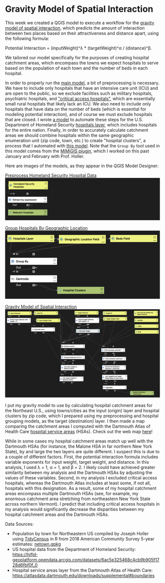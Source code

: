 # Gravity Model of Spatial Interaction

This week we created a QGIS model to execute a workflow for the [gravity model of spatial interaction](https://gis4dev.github.io/lessons/02a_gravitymodel.html), which predicts the amount of interaction between two places based on their attractiveness and distance apart, using the following formula:

Potential Interaction = (inputWeight)^λ * (targetWeight)^α / (distance)^β.

We tailored our model specifically for the purposes of creating hospital catchment areas, which encompass the towns we expect hospitals to serve based on the population of each town and the number of beds in each hospital.

In order to properly run the [main model](models/gravity_model.model3), a bit of preprocessing is necessary. We have to include only hospitals that have an intensive care unit (ICU) and are open to the public, so we exclude facilities such as military hospitals, psychiatric hospitals, and ["critical access hospitals"](https://www.ruralhealthinfo.org/topics/critical-access-hospitals), which are essentially small rural hospitals that likely lack an ICU. We also need to include only hospitals that have data on the number of beds (which is essential for modeling potential interaction), and of course we must exclude hospitals that are closed. I wrote [a model](models/preprocess_homelandSecurityHospitals.model3) to automate these steps for the U.S. Department of Homeland Security [hospitals layer](https://hifld-geoplatform.opendata.arcgis.com/datasets/6ac5e325468c4cb9b905f1728d6fbf0f_0), which includes hospitals for the entire nation. Finally, in order to accurately calculate catchment areas we should combine hospitals within the same geographic enumeration unit (zip code, town, etc.) to create "hospital clusters", a process that I automated with [this model](models/groupHosps_byGeographicLocation.model3). Note that the `Group By` tool used in this model comes from the [MiMiGIS plugin](https://github.com/GIS4DEV/MiMiGIS), which I worked on this past January and February with Prof. Holler.

Here are images of the models, as they appear in the QGIS Model Designer:

[Preprocess Homeland Security Hospital Data](models/preprocess_homelandSecurityHospitals.model3)
![Preprocess Homeland Security Hospital Data QGIS Model](assets/images/preprocessModel2.png)

[Group Hospitals By Geographic Location](models/groupHosps_byGeographicLocation.model3)
![Group Hospitals By Geographic Location QGIS Model](assets/images/hospitalClustersModel.png)

[Gravity Model of Spatial Interaction](models/gravity_model.model3)
![Gravity Model of Spatial Interaction QGIS Model](assets/images/gravityModel.png)

I put my gravity model to use by calculating hospital catchment areas for the Northeast U.S., using towns/cities as the input (origin) layer and hospital clusters by zip code, which I prepared using my preprocessing and hospital grouping models, as the target (destination) layer. I then made a map comparing the catchment areas I computed with the Dartmouth Atlas of Health Care [hospital service areas](https://atlasdata.dartmouth.edu/downloads/supplemental#boundaries) (HSAs). Check out the web map [here](assets/index.html)!

While in some cases my hospital catchment areas match up well with the Dartmouth HSAs (for instance, the Malone HSA in far northern New York State), by and large the two layers are quite different. I suspect this is due to a couple of different factors. First, the potential interaction formula includes variable exponents for input weight, target weight, and distance. In this analysis, I used λ = 1, α = 1, and β = 2. I likely could have achieved greater similarity between my analysis and the Dartmouth HSAs by adjusting the values of these variables. Second, in my analysis I excluded critical access hospitals, whereas the Dartmouth Atlas includes at least some, if not all, hospitals with this designation. As a result, some of my hospital catchment areas encompass multiple Dartmouth HSAs (see, for example, my enormous catchment area stretching from northeastern New York State across northern Vermont). I predict that including critical access hospitals in my analysis would significantly decrease the disparities between my hospital catchment areas and the Dartmouth HSAs.

Data Sources:
 * Population by town for Northeastern US compiled by Joseph Holler using [TidyCensus](https://walker-data.com/tidycensus/) in R from 2018 American Community Survey 5-year estimates: [netown.gpkg](https://gis4dev.github.io/lessons/assets/netown.gpkg)
 * US hospital data from the Department of Homeland Security: https://hifld-geoplatform.opendata.arcgis.com/datasets/6ac5e325468c4cb9b905f1728d6fbf0f_0
 * Hospital service areas layer from the Dartmouth Atlas of Health Care: https://atlasdata.dartmouth.edu/downloads/supplemental#boundaries
